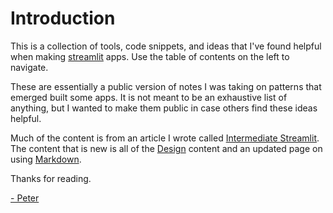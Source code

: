 # Introduction

This is a collection of tools, code snippets, and ideas that I've found helpful when making [streamlit](https://www.streamlit.io/) apps. Use the table of contents on the left to navigate.

These are essentially a public version of notes I was taking on patterns that emerged built some apps. It is not meant to be an exhaustive list of anything, but I wanted to make them public in case others find these ideas helpful.

Much of the content is from an article I wrote called [Intermediate Streamlit](https://towardsdatascience.com/intermediate-streamlit-d5a1381daa65?source=friends_link&sk=7badbd5f047a234cd70784a438082a76). The content that is new is all of the [Design](../essentials.md) content and an updated page on using [Markdown](../markdown.md). 

Thanks for reading.

[- Peter](https://twitter.com/pmbaumgartner)